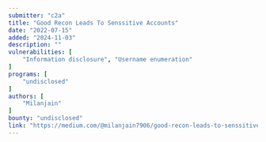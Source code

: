 ```yaml
---
submitter: "c2a"
title: "Good Recon Leads To Senssitive Accounts"
date: "2022-07-15"
added: "2024-11-03"
description: ""
vulnerabilities: [
    "Information disclosure", "Username enumeration"
]
programs: [
    "undisclosed"
]
authors: [
    "Milanjain"
]
bounty: "undisclosed"
link: "https://medium.com/@milanjain7906/good-recon-leads-to-senssitive-accounts-a8abb6c21333"
---
```




